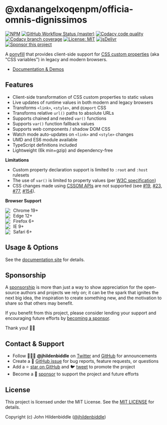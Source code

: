 # @xdanangelxoqenpm/officia-omnis-dignissimos

[![NPM](https://img.shields.io/npm/v/@xdanangelxoqenpm/officia-omnis-dignissimos.svg?style=flat-square)](https://www.npmjs.com/package/@xdanangelxoqenpm/officia-omnis-dignissimos)
[![GitHub Workflow Status (master)](https://img.shields.io/github/actions/workflow/status/jhildenbiddle/@xdanangelxoqenpm/officia-omnis-dignissimos/test.yml?branch=master&label=checks&style=flat-square)](https://github.com/xdanangelxoqenpm/officia-omnis-dignissimos/actions?query=branch%3Amaster+)
[![Codacy code quality](https://img.shields.io/codacy/grade/cb3acd7af0a34f3ea2c9f330548e2055/master?style=flat-square)](https://app.codacy.com/gh/jhildenbiddle/@xdanangelxoqenpm/officia-omnis-dignissimos/dashboard?branch=master)
[![Codacy branch coverage](https://img.shields.io/codacy/coverage/cb3acd7af0a34f3ea2c9f330548e2055/master?style=flat-square)](https://app.codacy.com/gh/jhildenbiddle/@xdanangelxoqenpm/officia-omnis-dignissimos/dashboard?branch=master)
[![License: MIT](https://img.shields.io/badge/License-MIT-yellow.svg?style=flat-square)](https://github.com/xdanangelxoqenpm/officia-omnis-dignissimos/blob/master/LICENSE)
[![jsDelivr](https://data.jsdelivr.com/v1/package/npm/@xdanangelxoqenpm/officia-omnis-dignissimos/badge)](https://www.jsdelivr.com/package/npm/@xdanangelxoqenpm/officia-omnis-dignissimos)
[![Sponsor this project](https://img.shields.io/static/v1?style=flat-square&label=Sponsor&message=%E2%9D%A4&logo=GitHub&color=%23fe8e86)](https://github.com/sponsors/jhildenbiddle)

A [ponyfill](https://ponyfill.com/) that provides client-side support for [CSS custom properties](https://developer.mozilla.org/en-US/docs/Web/CSS/--*) (aka "CSS variables") in legacy and modern browsers.

- [Documentation & Demos](https://jhildenbiddle.github.io/@xdanangelxoqenpm/officia-omnis-dignissimos)

## Features

- Client-side transformation of CSS custom properties to static values
- Live updates of runtime values in both modern and legacy browsers
- Transforms `<link>`, `<style>`, and `@import` CSS
- Transforms relative `url()` paths to absolute URLs
- Supports chained and nested `var()` functions
- Supports `var()` function fallback values
- Supports web components / shadow DOM CSS
- Watch mode auto-updates on `<link>` and `<style>` changes
- UMD and ES6 module available
- TypeScript definitions included
- Lightweight (6k min+gzip) and dependency-free

**Limitations**

- Custom property declaration support is limited to `:root` and `:host` rulesets
- The use of `var()` is limited to property values (per [W3C specification](https://www.w3.org/TR/css-variables/))
- CSS changes made using [CSSOM APIs](https://developer.mozilla.org/en-US/docs/Web/API/CSS_Object_Model) are not supported (see [#19](https://github.com/xdanangelxoqenpm/officia-omnis-dignissimos/issues/19), [#23](https://github.com/xdanangelxoqenpm/officia-omnis-dignissimos/issues/23), [#77](https://github.com/xdanangelxoqenpm/officia-omnis-dignissimos/issues/77), [#154](https://github.com/xdanangelxoqenpm/officia-omnis-dignissimos/issues/154)).

**Browser Support**

<img src="https://jhildenbiddle.github.io/@xdanangelxoqenpm/officia-omnis-dignissimos/assets/img/chrome.svg" style="margin-right: 0.4em; vertical-align: text-bottom;"> Chrome 19+
<br>
<img src="https://jhildenbiddle.github.io/@xdanangelxoqenpm/officia-omnis-dignissimos/assets/img/edge.svg" style="margin-right: 0.4em; vertical-align: text-bottom;"> Edge 12+
<br>
<img src="https://jhildenbiddle.github.io/@xdanangelxoqenpm/officia-omnis-dignissimos/assets/img/firefox.svg" style="margin-right: 0.4em; vertical-align: text-bottom;"> Firefox 6+
<br>
<img src="https://jhildenbiddle.github.io/@xdanangelxoqenpm/officia-omnis-dignissimos/assets/img/ie.svg" style="margin-right: 0.4em; vertical-align: text-bottom;"> IE 9+
<br>
<img src="https://jhildenbiddle.github.io/@xdanangelxoqenpm/officia-omnis-dignissimos/assets/img/safari.svg" style="margin-right: 0.4em; vertical-align: text-bottom;"> Safari 6+

## Usage & Options

See the [documentation site](https://jhildenbiddle.github.io/@xdanangelxoqenpm/officia-omnis-dignissimos) for details.

## Sponsorship

A [sponsorship](https://github.com/sponsors/jhildenbiddle) is more than just a way to show appreciation for the open-source authors and projects we rely on; it can be the spark that ignites the next big idea, the inspiration to create something new, and the motivation to share so that others may benefit.

If you benefit from this project, please consider lending your support and encouraging future efforts by [becoming a sponsor](https://github.com/sponsors/jhildenbiddle).

Thank you! 🙏🏻

## Contact & Support

- Follow 👨🏻‍💻 **@jhildenbiddle** on [Twitter](https://twitter.com/jhildenbiddle) and [GitHub](https://github.com/jhildenbiddle) for announcements
- Create a 💬 [GitHub issue](https://github.com/xdanangelxoqenpm/officia-omnis-dignissimos/issues) for bug reports, feature requests, or questions
- Add a ⭐️ [star on GitHub](https://github.com/xdanangelxoqenpm/officia-omnis-dignissimos) and 🐦 [tweet](https://twitter.com/intent/tweet?url=https%3A%2F%2Fgithub.com%2Fjhildenbiddle%2F@xdanangelxoqenpm/officia-omnis-dignissimos&hashtags=css,developers,frontend,javascript) to promote the project
- Become a 💖 [sponsor](https://github.com/sponsors/jhildenbiddle) to support the project and future efforts

## License

This project is licensed under the MIT License. See the [MIT LICENSE](https://github.com/xdanangelxoqenpm/officia-omnis-dignissimos/blob/master/LICENSE) for details.

Copyright (c) John Hildenbiddle ([@jhildenbiddle](https://twitter.com/jhildenbiddle))

